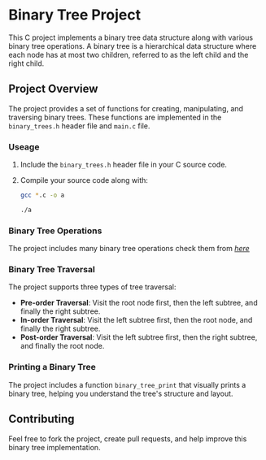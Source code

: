 # Binary Tree Project

This C project implements a binary tree data structure along with various binary tree operations. A binary tree is a hierarchical data structure where each node has at most two children, referred to as the left child and the right child.

## Project Overview
The project provides a set of functions for creating, manipulating, and traversing binary trees. These functions are implemented in the `binary_trees.h` header file and `main.c` file.

### Useage
1. Include the `binary_trees.h` header file in your C source code.

3. Compile your source code along with:
    ```bash
    gcc *.c -o a

    ./a
    ```

### Binary Tree Operations
The project includes many binary tree operations check them from [*here*](./binary_tree_operations.c)

### Binary Tree Traversal
The project supports three types of tree traversal:

- **Pre-order Traversal**: Visit the root node first, then the left subtree, and finally the right subtree.
- **In-order Traversal**: Visit the left subtree first, then the root node, and finally the right subtree.
- **Post-order Traversal**: Visit the left subtree first, then the right subtree, and finally the root node.

### Printing a Binary Tree
The project includes a function `binary_tree_print` that visually prints a binary tree, helping you understand the tree's structure and layout.

## Contributing
Feel free to fork the project, create pull requests, and help improve this binary tree implementation.
